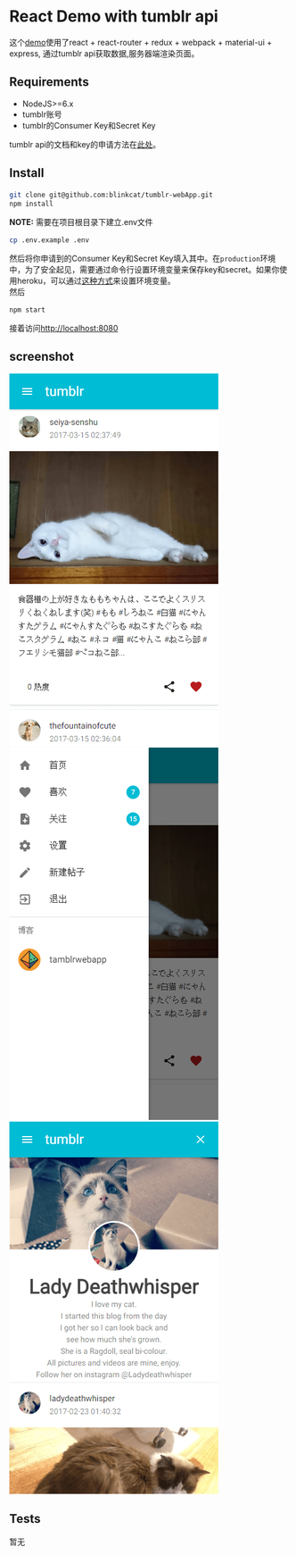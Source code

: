 # React Demo with tumblr api
这个[demo](https://tumblrwebapp.herokuapp.com)使用了react + react-router + redux + webpack + material-ui + express, 通过tumblr api获取数据,服务器端渲染页面。
## Requirements
-   NodeJS>=6.x
-   tumblr账号
-   tumblr的Consumer Key和Secret Key

tumblr api的文档和key的申请方法在[此处](https://www.tumblr.com/docs/en/api/v2)。
## Install
```sh
git clone git@github.com:blinkcat/tumblr-webApp.git
npm install
```
**NOTE:** 需要在项目根目录下建立.env文件
```sh
cp .env.example .env
```
然后将你申请到的Consumer Key和Secret Key填入其中。在`production`环境中，为了安全起见，需要通过命令行设置环境变量来保存key和secret。如果你使用heroku，可以通过[这种方式](https://devcenter.heroku.com/articles/config-vars)来设置环境变量。   
然后
```sh
npm start
```
接着访问[http://localhost:8080](http://localhost:8080)
## screenshot
![screenshot-a](./screenshot/a.png)
![screenshot-b](./screenshot/b.png)
![screenshot-c](./screenshot/c.png)
## Tests
暂无
